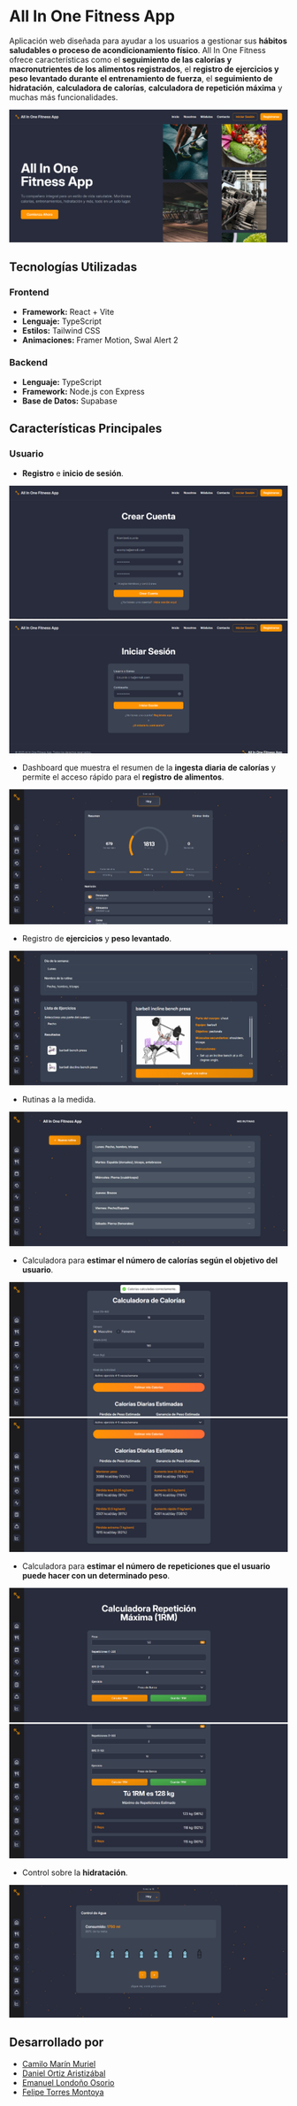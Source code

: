 # **All In One Fitness App**

Aplicación web diseñada para ayudar a los usuarios a gestionar sus **hábitos saludables o proceso de acondicionamiento físico**. All In One Fitness ofrece características como el **seguimiento de las calorías y
macronutrientes de los alimentos registrados**, el **registro de ejercicios y peso levantado durante el entrenamiento de fuerza**, el **seguimiento de hidratación**, **calculadora de calorías**, **calculadora de repetición máxima** y muchas más funcionalidades.

![Página de Inicio](previews/inicio.png)

## Tecnologías Utilizadas

### Frontend

- **Framework:** React + Vite
- **Lenguaje:** TypeScript
- **Estilos:** Tailwind CSS
- **Animaciones:** Framer Motion, Swal Alert 2

### Backend

- **Lenguaje:** TypeScript
- **Framework:** Node.js con Express
- **Base de Datos:** Supabase

## Características Principales

### Usuario

- **Registro** e **inicio de sesión**.

![Página de registro](previews/registrarse.png)
![Página de Inicio de Sesión](previews/iniciar-sesion.png)

- Dashboard que muestra el resumen de la **ingesta diaria de calorías** y permite el acceso rápido para el **registro de alimentos**.

![Dashboard](previews/dashboard.png)

- Registro de **ejercicios** y **peso levantado**.

![Registro de ejercicios](previews/agregar-rutinas.png)

- Rutinas a la medida.

![Lista de rutinas](previews/rutinas.png)

- Calculadora para **estimar el número de calorías según el objetivo del usuario**.

![Calculadora de calorías](previews/calculadora-calorias.png)
![Estimación calculadora calorías](previews/calorias-estimadas.png)

- Calculadora para **estimar el número de repeticiones que el usuario puede hacer con un determinado peso**.

![Calculadora de repetición máxima](previews/calculadora-rm.png)
![Estimación calculadora repetición máxima](previews/rm-estimada.png)

- Control sobre la **hidratación**.

![Hidratación](previews/control-agua.png)

## Desarrollado por

- [Camilo Marín Muriel](https://github.com/MarinNoSkill)
- [Daniel Ortiz Aristizábal](https://github.com/dano796)
- [Emanuel Londoño Osorio](https://github.com/Emanuel0428)
- [Felipe Torres Montoya](https://github.com/FelipeTM25)
